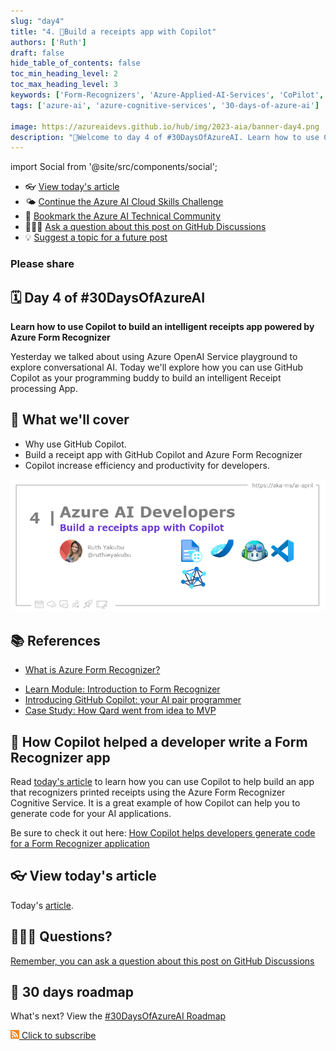 ```yaml
---
slug: "day4"
title: "4. 🏁Build a receipts app with Copilot"
authors: ['Ruth']
draft: false
hide_table_of_contents: false
toc_min_heading_level: 2
toc_max_heading_level: 3
keywords: ['Form-Recognizers', 'Azure-Applied-AI-Services', 'CoPilot', 'vscode', 'Azure-AI']
tags: ['azure-ai', 'azure-cognitive-services', '30-days-of-azure-ai']

image: https://azureaidevs.github.io/hub/img/2023-aia/banner-day4.png
description: "🏁Welcome to day 4 of #30DaysOfAzureAI. Learn how to use Copilot to build an intelligent receipts app powered by Azure Form Recognizer https://azureaidevs.github.io/hub/2023-aia/day4"
---
```


import Social from '@site/src/components/social';

<head>

  <meta name="twitter:url" content="https://azureaidevs.github.io/hub/2023-aia/day4" />
  <meta name="twitter:title" content="Build a receipts app with Copilot" />
  <meta name="twitter:description" content="🏁Welcome to day 4 of #30DaysOfAzureAI. Learn how to use Copilot to build an intelligent receipts app powered by Azure Form Recognizer" />
  <meta name="twitter:image" content="https://azureaidevs.github.io/hub/img/2023-aia/banner-day4.png" />
  <meta name="twitter:card" content="summary_large_image" />

  <meta property="og:url" content="https://azureaidevs.github.io/hub/2023-aia/day4" />
  <meta property="og:title" content="Build a receipts app with Copilot" />
  <meta property="og:description" content="🏁Welcome to day 4 of #30DaysOfAzureAI. Learn how to use Copilot to build an intelligent receipts app powered by Azure Form Recognizer" />
  <meta property="og:image" content="https://azureaidevs.github.io/hub/img/2023-aia/banner-day4.png" />
  <meta property="og:type" content="article" />
  <meta property="og:site_name" content="Azure AI Developer" />

  <link rel="canonical" href="https://techcommunity.microsoft.com/t5/ai-cognitive-services-blog/how-copilot-helps-developers-generate-code-for-a-form-recognizer/ba-p/3753813?WT.mc_id=aiml-89446-dglover"  />

</head>

- 👓 [View today's article](https://techcommunity.microsoft.com/t5/ai-cognitive-services-blog/how-copilot-helps-developers-generate-code-for-a-form-recognizer/ba-p/3753813?WT.mc_id=aiml-89446-dglover)
- 🌤️ [Continue the Azure AI Cloud Skills Challenge](https://aka.ms/30-days-of-azure-ai-challenge)
- 🏫 [Bookmark the Azure AI Technical Community](https://techcommunity.microsoft.com/t5/artificial-intelligence-and/ct-p/AI)
- 🙋🏾‍♂️ [Ask a question about this post on GitHub Discussions](https://github.com/AzureAiDevs/hub/discussions/categories/azure-ai-developers)
- 💡 [Suggest a topic for a future post](https://github.com/AzureAiDevs/hub/discussions/categories/call-for-content)

### Please share

<Social
    page_url="https://azureaidevs.github.io/hub/2023-aia/day4"
    image_url="https://azureaidevs.github.io/hub/img/2023-aia/banner-day4.png"
    title="Build a receipts app with Copilot"
    description= "🏁Day 4 of #30DaysOfAzureAI. Today, we're diving into GitHub Copilot and Azure #FormRecognizer to build a receipts app. Learn how Copilot can increase productivity."
    hashtags="AzureAiDevs,AI,CognitiveServices,IntelligentApps,GitHubCopilot"
    hashtag="#30DaysOfAzureAi"
/>

## 🗓️ Day 4 of #30DaysOfAzureAI

<!-- README
The following description is also used for the tweet. So it should be action oriented and grab attention 
If you update the description, please update the description: in the frontmatter as well.
-->

**Learn how to use Copilot to build an intelligent receipts app powered by Azure Form Recognizer**

<!-- README
The following is the intro to the post. It should be a short teaser for the post.
-->

Yesterday we talked about using Azure OpenAI Service playground to explore conversational AI. Today we'll explore how you can use GitHub Copilot as your programming buddy to build an intelligent Receipt processing App.

## 🎯 What we'll cover

<!-- README
The following list is the main points of the post. There should be 3-4 main points.
 -->


- Why use GitHub Copilot.
- Build a receipt app with GitHub Copilot and Azure Form Recognizer
- Copilot increase efficiency and productivity for developers.

<!-- 
- Main point 1
- Main point 2
- Main point 3 
- Main point 4
-->

[![Image banner for day 4](./../../static/img/2023-aia/banner-day4.png)](https://techcommunity.microsoft.com/t5/ai-cognitive-services-blog/how-copilot-helps-developers-generate-code-for-a-form-recognizer/ba-p/3753813?WT.mc_id=aiml-89446-dglover)


<!-- README
Add or update a list relevant references here. These could be links to other blog posts, Microsoft Learn Module, videos, or other resources.
-->



## 📚 References

- [What is Azure Form Recognizer?](https://learn.microsoft.com/azure/applied-ai-services/form-recognizer/overview?view=form-recog-3.0.0&WT.mc_id=aiml-89446-dglover)
<!-- - [Learn Module: Learn about Azure Cognitive Services](https://learn.microsoft.com/training/browse/?products=azure-cognitive-services&WT.mc_id=aiml-89446-dglover) -->
- [Learn Module: Introduction to Form Recognizer](https://learn.microsoft.com/training/modules/intro-to-form-recognizer?WT.mc_id=aiml-89446-dglover)
- [Introducing GitHub Copilot: your AI pair programmer](https://github.blog/2021-06-29-introducing-github-copilot-ai-pair-programmer?WT.mc_id=aiml-89446-dglover)
- [Case Study: How Qard went from idea to MVP](https://startups.microsoft.com/blog/qard-idea-to-mvp?WT.mc_id=aiml-89446-dglover)


<!-- README
The following is the body of the post. It should be an overview of the post that you are referencing.
See the Learn More section, if you supplied a canonical link, then will be displayed here.
-->


## 🚌 How Copilot helped a developer write a Form Recognizer app

Read [today's article](https://techcommunity.microsoft.com/t5/ai-cognitive-services-blog/how-copilot-helps-developers-generate-code-for-a-form-recognizer/ba-p/3753813?WT.mc_id=aiml-89446-dglover) to learn how you can use Copilot to help build an app that recognizers printed receipts using the Azure Form Recognizer Cognitive Service. It is a great example of how Copilot can help you to generate code for your AI applications.

Be sure to check it out here: [How Copilot helps developers generate code for a Form Recognizer application](https://techcommunity.microsoft.com/t5/ai-cognitive-services-blog/how-copilot-helps-developers-generate-code-for-a-form-recognizer/ba-p/3753813)

## 👓 View today's article

Today's [article](https://techcommunity.microsoft.com/t5/ai-cognitive-services-blog/how-copilot-helps-developers-generate-code-for-a-form-recognizer/ba-p/3753813?WT.mc_id=aiml-89446-dglover).


## 🙋🏾‍♂️ Questions?

[Remember, you can ask a question about this post on GitHub Discussions](https://github.com/AzureAiDevs/hub/discussions/categories/azure-ai-developers)

## 📍 30 days roadmap

What's next? View the [#30DaysOfAzureAI Roadmap](/hub/roadmap/30days)

[![](./../../static/img/2023-aia/rss.png) Click to subscribe](https://azureaidevs.github.io/hub/2023-aia/rss.xml)
